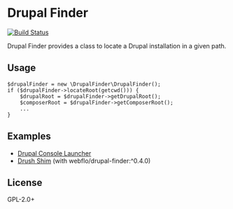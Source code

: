 # Drupal Finder

[![Build Status](https://travis-ci.org/webflo/drupal-finder.svg?branch=master)](https://travis-ci.org/webflo/drupal-finder)

Drupal Finder provides a class to locate a Drupal installation in a given path.

## Usage

```
$drupalFinder = new \DrupalFinder\DrupalFinder();
if ($drupalFinder->locateRoot(getcwd())) {
    $drupalRoot = $drupalFinder->getDrupalRoot();
    $composerRoot = $drupalFinder->getComposerRoot();
    ...
}
```

## Examples

- [Drupal Console Launcher](https://github.com/hechoendrupal/drupal-console-launcher/blob/master/bin/drupal.php)
- [Drush Shim](https://github.com/webflo/drush-shim) (with webflo/drupal-finder:^0.4.0)

## License

GPL-2.0+
